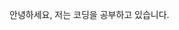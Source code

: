 안녕하세요, 저는 코딩을 공부하고 있습니다.

<!---
iantCode/iantCode is a ✨ special ✨ repository because its `README.md` (this file) appears on your GitHub profile.
You can click the Preview link to take a look at your changes.
--->
